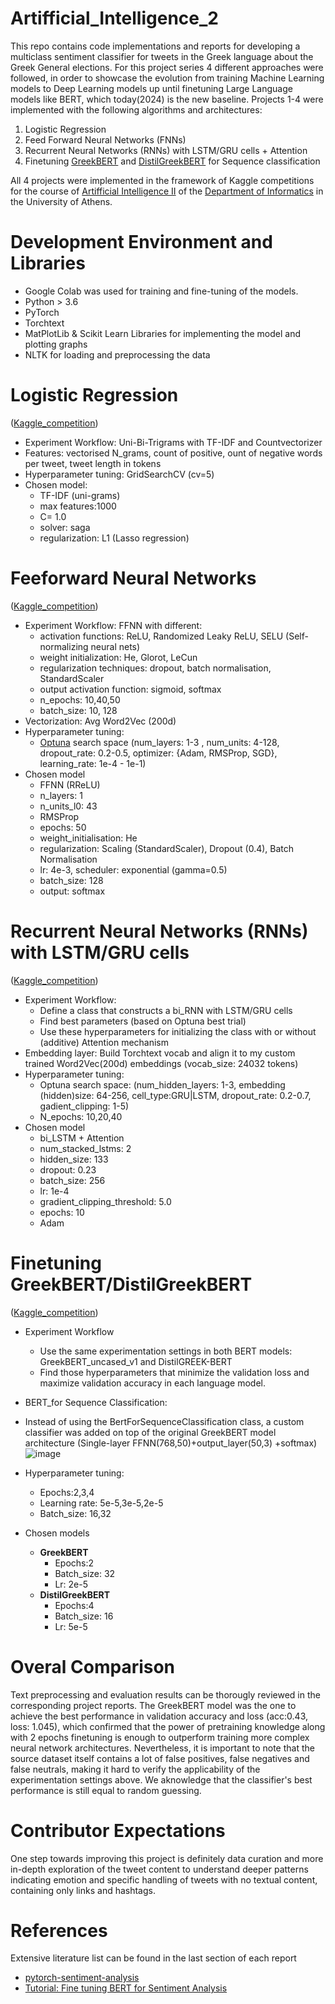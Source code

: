 # Artifficial_Intelligence_2

This repo contains code implementations and reports for developing a multiclass sentiment classifier for tweets in the Greek language about the Greek General elections. For this project series 4 different approaches were followed, in order to showcase the evolution from training Machine Learning models to Deep Learning models up until finetuning Large Language models like BERT, which today(2024) is the new baseline. Projects 1-4 were implemented with the following algorithms and architectures:

1. Logistic Regression
2. Feed Forward Neural Networks (FNNs)
3. Recurrent Neural Networks (RNNs) with LSTM/GRU cells + Attention
4. Finetuning [GreekBERT](https://huggingface.co/nlpaueb/bert-base-greek-uncased-v1) and [DistilGreekBERT](https://huggingface.co/EftychiaKarav/DistilGREEK-BERT) for Sequence classification

All 4 projects were implemented in the framework of Kaggle competitions for the course of [Artifficial Intelligence II](https://www.di.uoa.gr/civis/courses/C02) of the 
[Department of Informatics](https://www.di.uoa.gr/en) in the University of Athens.

# Development Environment and Libraries
- Google Colab was used for training and fine-tuning of the models.
- Python > 3.6
- PyTorch
- Torchtext
- MatPlotLib & Scikit Learn Libraries for implementing the model and plotting graphs
- NLTK for loading and preprocessing the data

# Logistic Regression 
([Kaggle_competition](https://www.kaggle.com/competitions/ys19-2023-assignment-1))
- Experiment Workflow: Uni-Bi-Trigrams with TF-IDF and Countvectorizer
- Features: vectorised N_grams, count of positive, ount of negative words per tweet, tweet length in tokens
- Hyperparameter tuning: GridSearchCV (cv=5)
- Chosen model:
  - TF-IDF (uni-grams)
  - max features:1000
  - C= 1.0
  - solver: saga
  - regularization: L1 (Lasso regression)
# Feeforward Neural Networks
([Kaggle_competition](https://www.kaggle.com/competitions/ys19-2023-assignment-2))
- Experiment Workflow: FFNN with different:
  - activation functions: ReLU, Randomized Leaky ReLU, SELU (Self-normalizing neural nets)
  - weight initialization: He, Glorot, LeCun
  - regularization techniques: dropout, batch normalisation, StandardScaler
  - output activation function: sigmoid, softmax
  - n_epochs: 10,40,50
  - batch_size: 10, 128
- Vectorization: Avg Word2Vec (200d)
- Hyperparameter tuning:
  - [Optuna](https://optuna.org/) search space (num_layers: 1-3 , num_units: 4-128, dropout_rate: 0.2-0.5, optimizer: {Adam, RMSProp, SGD}, learning_rate: 1e-4 - 1e-1)
- Chosen model
  - FFNN (RReLU)
  - n_layers: 1
  - n_units_l0: 43
  - RMSProp
  - epochs: 50
  - weight_initialisation: He
  - regularization: Scaling (StandardScaler), Dropout (0.4), Batch Normalisation
  - lr: 4e-3, scheduler: exponential (gamma=0.5)
  - batch_size: 128
  - output: softmax

# Recurrent Neural Networks (RNNs) with LSTM/GRU cells
([Kaggle_competition](https://www.kaggle.com/competitions/ys19-2023-assignment-3))
- Experiment Workflow:
  - Define a class that constructs a bi_RNN with LSTM/GRU cells
  - Find best parameters (based on Optuna best trial)
  - Use these hyperparameters for initializing the class with or without (additive) Attention mechanism
- Embedding layer: Build Torchtext vocab and align it to my custom trained Word2Vec(200d) embeddings (vocab_size: 24032 tokens)
- Hyperparameter tuning:
  - Optuna search space: (num_hidden_layers: 1-3, embedding (hidden)size: 64-256, cell_type:GRU|LSTM, dropout_rate: 0.2-0.7, gadient_clipping: 1-5)
  - N_epochs: 10,20,40
- Chosen model
  - bi_LSTM + Attention
  - num_stacked_lstms: 2
  - hidden_size: 133
  - dropout: 0.23
  - batch_size: 256
  - lr: 1e-4
  - gradient_clipping_threshold: 5.0
  - epochs: 10
  - Adam
# Finetuning GreekBERT/DistilGreekBERT 
([Kaggle_competition](https://www.kaggle.com/competitions/ys19-2023-assignment-4a))
- Experiment Workflow
  - Use the same experimentation settings in both BERT models: GreekBERT_uncased_v1 and DistilGREEK-BERT
  - Find those hyperparameters that minimize the validation loss and maximize validation accuracy in each language model.
- BERT_for Sequence Classification:
- Instead of using the BertForSequenceClassification class, a custom classifier was added on top of the original GreekBERT model architecture (Single-layer FFNN(768,50)+output_layer(50,3) +softmax)
  ![image](https://github.com/Kleo-Karap/Artifficial_Intelligence_2/assets/117507917/cc70f7d4-8ace-412a-af74-d27006bfd4e6)

- Hyperparameter tuning:
  - Epochs:2,3,4
  - Learning rate: 5e-5,3e-5,2e-5
  - Batch_size: 16,32
- Chosen models
  - **GreekBERT**
    - Epochs:2
    - Batch_size: 32
    - Lr: 2e-5
  - **DistilGreekBERT**
    - Epochs:4
    - Batch_size: 16
    - Lr: 5e-5
# Overal Comparison
Text preprocessing and evaluation results can be thorougly reviewed in the corresponding project reports.
The GreekBERT model was the one to achieve the best performance in validation accuracy and loss (acc:0.43, loss: 1.045), which confirmed that the power of pretraining knowledge along with 2 epochs finetuning is enough to outperform training more complex neural network architectures. Nevertheless, it is important to note that the source dataset itself contains a lot of false positives, false negatives 
and false neutrals, making it hard to verify the applicability of the experimentation settings above. We aknowledge that the classifier's best performance is still equal to random guessing.
# Contributor Expectations 
One step towards improving this project is definitely data curation and more in-depth exploration of the tweet content to understand deeper patterns indicating emotion and specific handling of tweets with no textual content, containing only links and hashtags.
# References 
Extensive literature list can be found in the last section of each report
- [pytorch-sentiment-analysis](https://github.com/bentrevett/pytorch-sentiment-analysis/tree/main)
- [Tutorial: Fine tuning BERT for Sentiment Analysis](https://skimai.com/fine-tuning-bert-for-sentiment-analysis/)
